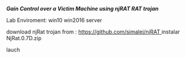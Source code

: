 ***Gain Control over a Victim Machine using njRAT RAT trojan***

Lab Enviroment:
win10
win2016 server

download njRat trojan from : [https://github.com/simalei/njRAT ](https://github.com/simalei/njRAT/releases/tag/v0.7D) instalar NjRat.0.7D.zip

lauch
